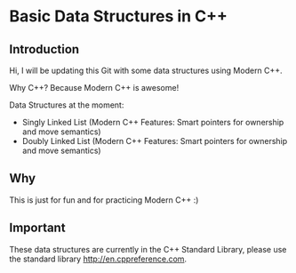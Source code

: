 # Basic Data Structures in C++

## Introduction

Hi, I will be updating this Git with some data structures using Modern C++.

Why C++? Because Modern C++ is awesome!

Data Structures at the moment:
* Singly Linked List (Modern C++ Features: Smart pointers for ownership and move semantics)
* Doubly Linked List (Modern C++ Features: Smart pointers for ownership and move semantics)

## Why
This is just for fun and for practicing Modern C++ :)

## Important
These data structures are currently in the C++ Standard Library, please use the standard library http://en.cppreference.com.







